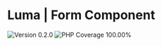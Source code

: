 # Luma | Form Component

<div>
<!-- Version Badge -->
<img src="https://img.shields.io/badge/Version-0.2.0-blue" alt="Version 0.2.0">
<!-- PHP Coverage Badge -->
<img src="https://img.shields.io/badge/PHP Coverage-100.00%25-green" alt="PHP Coverage 100.00%">
<!-- Licence Badge -->
</div>